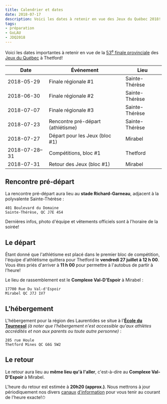 ```yaml
---
title: Calendrier et dates
date: 2018-07-17
description: Voici les dates à retenir en vue des Jeux du Québec 2018!
tags:
- préparation
- GoLAU
- JDQ2018
---
```


Voici les dates importantes à retenir en vue de la [53<sup>e</sup> finale provinciale](https://thetford2018.jeuxduquebec.com/) des [Jeux du Québec](http://jeuxduquebec.com/) à Thetford!

| Date          | Événement                         | Lieu             |
|---------------|-----------------------------------|------------------|
| 2018-05-29    | Finale régionale #1               | Sainte-Thérèse   |
| 2018-06-30    | Finale régionale #2               | Sainte-Thérèse   |
| 2018-07-07    | Finale régionale #3               | Sainte-Thérèse   |
| 2018-07-23    | Rencontre pré-départ (athlétisme) | Sainte-Thérèse   |
| 2018-07-27    | Départ pour les Jeux (bloc #1)    | Mirabel          |
| 2018-07-28–31 | Compétitions, bloc #1             | Thetford         |
| 2018-07-31    | Retour des Jeux (bloc #1)         | Mirabel          |

## Rencontre pré-départ

La rencontre pré-départ aura lieu au **stade Richard-Garneau**, adjacent à la polyvalente Sainte-Thérèse :

```
401 Boulevard du Domaine  
Sainte-Thérèse, QC J7E 4S4
```

Dernières infos, photo d'équipe et vêtements officiels sont à l'horaire de la soirée!

## Le départ

Étant donné que l'athlétisme est placé dans le premier bloc de compétition, l'équipe d'athlétisme quittera pour Thetford le **vendredi 27 juillet à 12 h 00**. Vous êtes priés d'arriver à **11 h 00** pour permettre à l'autobus de partir à l'heure!

Le lieu de rassemblement est le **Complexe Val-D'Espoir** à Mirabel :

```
17700 Rue Du Val-d'Espoir  
Mirabel QC J7J 1V7
```

## L'hébergement

L'hébergement pour la région des Laurentides se situe à l'[**École du Tournesol**](http://www.csappalaches.qc.ca/ecole-du-tournesol/) _(à noter que l'hébergement n'est accessible qu'aux athlètes accrédités et non aux parents ou toute autre personne)_ :

```
285 rue Houle  
Thetford Mines QC G6G 5W2
```

## Le retour

Le retour aura lieu au **même lieu qu'à l'aller**, c'est-à-dire au **Complexe Val-D'Espoir** à Mirabel.

L'heure du retour est estimée à **20h20 (approx.)**. Nous mettrons à jour périodiquement nos divers [canaux](http://facebook.com/athlaurentides/) [d'information](http://twitter.com/athlaurentides) pour vous tenir au courant de l'heure exacte!<span class="emoji">⏱</span>
